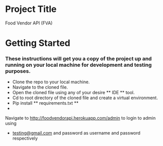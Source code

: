# Project Title
  Food Vendor API (FVA)
# Getting Started
### These instructions will get you a copy of the project up and running on your local machine for development and testing purposes.
* Clone the repo to your local machine.
* Navigate to the cloned file.
* Open the cloned file using any of your desire ** IDE ** tool.
* Cd to root directory of the cloned file and create a virtual environment.
* Pip install ** requirements.txt **
* 
Navigate to http://foodvendorapi.herokuapp.com/admin to login to admin using 
* testing@gmail.com and password as username and password respectively
